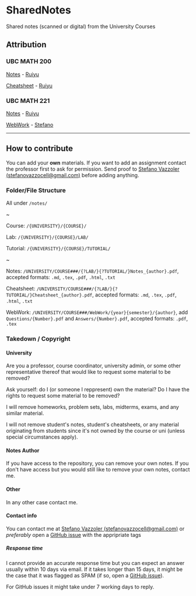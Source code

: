 # SharedNotes
Shared notes (scanned or digital) from the University Courses

## Attribution

### UBC MATH 200

[Notes](https://github.com/stefanovazzocell/SharedNotes/blob/master/notes/UBC/MATH/200/UBC_MATH200_Ruiyu.pdf) - [Ruiyu](https://github.com/Ein04/)

[Cheatsheet](https://github.com/stefanovazzocell/SharedNotes/blob/master/notes/UBC/MATH/200/UBC_MATH200_Cheatsheet_Ruiyu.pdf) - [Ruiyu](https://github.com/Ein04/)

### UBC MATH 221

[Notes](https://github.com/stefanovazzocell/SharedNotes/blob/master/notes/UBC/MATH/221/UBC_MATH221_Ruiyu.pdf) - [Ruiyu](https://github.com/Ein04/)

[WebWork](https://github.com/stefanovazzocell/SharedNotes/tree/master/notes/UBC/MATH/221/WebWork/2018W1/Stefano) - [Stefano](https://github.com/stefanovazzocell/)

---

## How to contribute

You can add your **own** materials. If you want to add an assignment contact the professor first to ask for permission. Send proof to [Stefano Vazzoler (stefanovazzocell@gmail.com)](mailto:stefanovazzocell@gmail.com) before adding anything.

### Folder/File Structure

All under `/notes/`

~

Course: `/{UNIVERSITY}/{COURSE}/`

Lab: `/{UNIVERSITY}/{COURSE}/LAB/`

Tutorial: `/{UNIVERSITY}/{COURSE}/TUTORIAL/`

~

Notes: `/UNIVERSITY/COURSE###/{?LAB/}{?TUTORIAL/}Notes_{author}.pdf`, accepted formats: `.md`, `.tex`, `.pdf`, `.html`, `.txt`

Cheatsheet: `/UNIVERSITY/COURSE###/{?LAB/}{?TUTORIAL/}Cheatsheet_{author}.pdf`, accepted formats: `.md`, `.tex`, `.pdf`, `.html`, `.txt`

WebWork: `/UNIVERSITY/COURSE###/WebWork/{year}{semester}/{author}`, add `Questions/{Number}.pdf` and `Answers/{Number}.pdf`, accepted formats: `.pdf`, `.tex`

### Takedown / Copyright

#### University

Are you a professor, course coordinator, university admin, or some other representative thereof that would like to request some material to be removed?

Ask yourself: do I (or someone I reppresent) own the material? Do I have the rights to request some material to be removed?

I will remove homeworks, problem sets, labs, midterms, exams, and any similar material.

I will not remove student's notes, student's cheatsheets, or any material originating from students since it's not owned by the course or uni (unless special circumstances apply).

#### Notes Author

If you have access to the repository, you can remove your own notes. If you don't have access but you would still like to remove your own notes, contact me.

#### Other

In any other case contact me.

#### Contact info

You can contact me at [Stefano Vazzoler (stefanovazzocell@gmail.com)](mailto:stefanovazzocell@gmail.com) or *preferably* open a [GitHub issue](https://github.com/stefanovazzocell/SharedNotes/issues) with the appripriate tags

##### Response time

I cannot provide an accurate response time but you can expect an answer usually within 10 days via email. If it takes longer than 15 days, it might be the case that it was flagged as SPAM (if so, open a [GitHub issue](https://github.com/stefanovazzocell/SharedNotes/issues)).

For GitHub issues it might take under 7 working days to reply.

